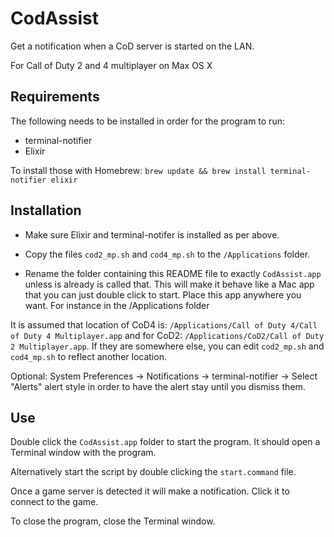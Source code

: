# CodAssist

Get a notification when a CoD server is started on the LAN.

For Call of Duty 2 and 4 multiplayer on Max OS X

## Requirements

The following needs to be installed in order for the program to run:

- terminal-notifier
- Elixir

To install those with Homebrew: `brew update && brew install terminal-notifier elixir`

## Installation

- Make sure Elixir and terminal-notifer is installed as per above.

- Copy the files `cod2_mp.sh` and `cod4_mp.sh` to the `/Applications` folder.

- Rename the folder containing this README file to exactly `CodAssist.app`
  unless is already is called that.
  This will make it behave like a Mac app that you can just double click to start.
  Place this app anywhere you want. For instance in the /Applications folder

It is assumed that location of CoD4 is: `/Applications/Call of Duty 4/Call of Duty 4 Multiplayer.app`
and for CoD2: `/Applications/CoD2/Call of Duty 2 Multiplayer.app`. If they are somewhere else, you can
edit `cod2_mp.sh` and `cod4_mp.sh` to reflect another location.

Optional: System Preferences -> Notifications -> terminal-notifier -> Select "Alerts" alert style in
order to have the alert stay until you dismiss them.

## Use

Double click the `CodAssist.app` folder to start the program. It should
open a Terminal window with the program.

Alternatively start the script by double clicking the `start.command` file.

Once a game server is detected it will make a notification. Click it to connect to the game.

To close the program, close the Terminal window.
